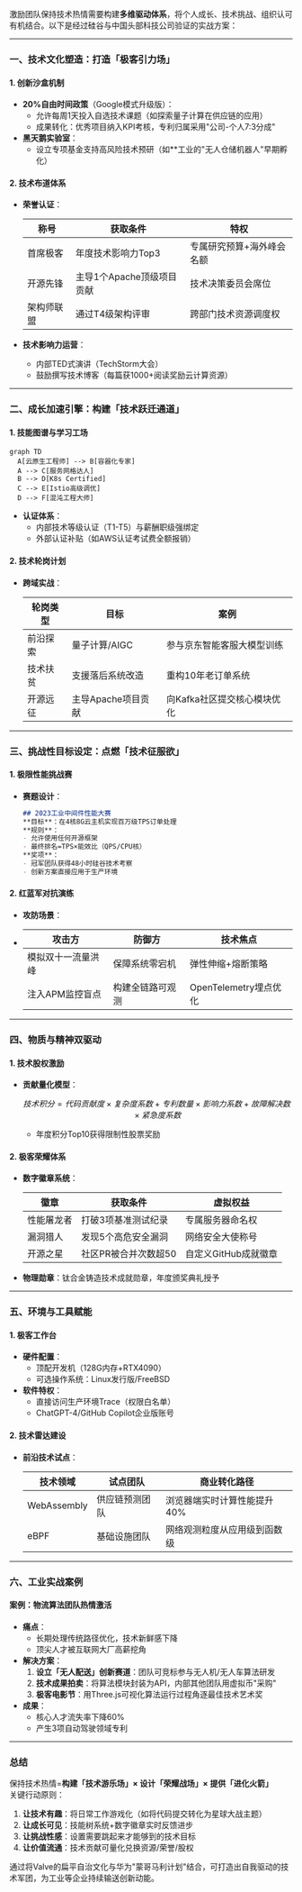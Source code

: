 激励团队保持技术热情需要构建**多维驱动体系**，将个人成长、技术挑战、组织认可有机结合。以下是经过硅谷与中国头部科技公司验证的实战方案：

---

### **一、技术文化塑造：打造「极客引力场」**
#### **1. 创新沙盒机制**
- **20%自由时间政策**（Google模式升级版）：
    - 允许每周1天投入自选技术课题（如探索量子计算在供应链的应用）
    - 成果转化：优秀项目纳入KPI考核，专利归属采用"公司-个人7:3分成"
- **黑天鹅实验室**：
    - 设立专项基金支持高风险技术预研（如**工业的"无人仓储机器人"早期孵化）

#### **2. 技术布道体系**
- **荣誉认证**：

  | **称号**         | **获取条件**                      | **特权**                     |
  |--------------|-------------------------------|--------------------------|
  | 首席极客     | 年度技术影响力Top3             | 专属研究预算+海外峰会名额|
  | 开源先锋     | 主导1个Apache顶级项目贡献       | 技术决策委员会席位        |
  | 架构师联盟   | 通过T4级架构评审               | 跨部门技术资源调度权      |

- **技术影响力运营**：
    - 内部TED式演讲（TechStorm大会）
    - 鼓励撰写技术博客（每篇获1000+阅读奖励云计算资源）

---

### **二、成长加速引擎：构建「技术跃迁通道」**
#### **1. 技能图谱与学习工场**
```mermaid
graph TD
  A[云原生工程师] --> B[容器化专家]
  A --> C[服务网格达人]
  B --> D[K8s Certified]
  C --> E[Istio高级调优]
  D --> F[混沌工程大师]
```
- **认证体系**：
    - 内部技术等级认证（T1-T5）与薪酬职级强绑定
    - 外部认证补贴（如AWS认证考试费全额报销）

#### **2. 技术轮岗计划**
- **跨域实战**：

  | 轮岗类型       | 目标                          | 案例                          |
  |----------------|-------------------------------|-------------------------------|
  | 前沿探索       | 量子计算/AIGC                 | 参与京东智能客服大模型训练     |
  | 技术扶贫       | 支援落后系统改造              | 重构10年老订单系统            |
  | 开源远征       | 主导Apache项目贡献            | 向Kafka社区提交核心模块优化    |

---

### **三、挑战性目标设定：点燃「技术征服欲」**
#### **1. 极限性能挑战赛**
- **赛题设计**：
  ```markdown
  ## 2023工业中间件性能大赛
  **目标**：在4核8G云主机实现百万级TPS订单处理  
  **规则**：  
  - 允许使用任何开源框架  
  - 最终排名=TPS×能效比（QPS/CPU核）  
  **奖项**：  
  - 冠军团队获得48小时硅谷技术考察  
  - 创新方案直接应用于生产环境  
  ```

#### **2. 红蓝军对抗演练**
- **攻防场景**：
- 
  | 攻击方                 | 防御方                 | 技术焦点               |
  |------------------------|------------------------|------------------------|
  | 模拟双十一流量洪峰      | 保障系统零宕机          | 弹性伸缩+熔断策略       |
  | 注入APM监控盲点        | 构建全链路可观测        | OpenTelemetry埋点优化   |

---

### **四、物质与精神双驱动**
#### **1. 技术股权激励**
- **贡献量化模型**：
  ```math
  技术积分 = 代码贡献度 × 复杂度系数 + 专利数量 × 影响力系数 + 故障解决数 × 紧急度系数
  ```
    - 年度积分Top10获得限制性股票奖励

#### **2. 极客荣耀体系**
- **数字徽章系统**：

  | 徽章           | 获取条件                      | 虚拟权益                 |
  |----------------|-------------------------------|--------------------------|
  | 性能屠龙者      | 打破3项基准测试纪录            | 专属服务器命名权         |
  | 漏洞猎人        | 发现5个高危安全漏洞            | 网络安全大使称号         |
  | 开源之星        | 社区PR被合并次数超50           | 自定义GitHub成就徽章     |

- **物理勋章**：钛合金铸造技术成就勋章，年度颁奖典礼授予

---

### **五、环境与工具赋能**
#### **1. 极客工作台**
- **硬件配置**：
    - 顶配开发机（128G内存+RTX4090）
    - 可选操作系统：Linux发行版/FreeBSD
- **软件特权**：
    - 直接访问生产环境Trace（权限白名单）
    - ChatGPT-4/GitHub Copilot企业版账号

#### **2. 技术雷达建设**
- **前沿技术试点**：

  | 技术领域       | 试点团队          | 商业转化路径                |
  |----------------|-------------------|-----------------------------|
  | WebAssembly    | 供应链预测团队     | 浏览器端实时计算性能提升40%  |
  | eBPF           | 基础设施团队       | 网络观测粒度从应用级到函数级 |

---

### **六、工业实战案例**
#### **案例：物流算法团队热情激活**
- **痛点**：
    - 长期处理传统路径优化，技术新鲜感下降
    - 顶尖人才被互联网大厂高薪挖角
- **解决方案**：
    1. **设立「无人配送」创新赛道**：团队可竞标参与无人机/无人车算法研发
    2. **技术成果拍卖**：将算法模块封装为API，内部其他团队用虚拟币"采购"
    3. **极客电影节**：用Three.js可视化算法运行过程角逐最佳技术艺术奖
- **成果**：
    - 核心人才流失率下降60%
    - 产生3项自动驾驶领域专利

---

### **总结**
保持技术热情=**构建「技术游乐场」× 设计「荣耀战场」× 提供「进化火箭」**  
关键行动原则：
1. **让技术有趣**：将日常工作游戏化（如将代码提交转化为星球大战主题）
2. **让成长可见**：技能树系统+数字徽章实时反馈进步
3. **让挑战性感**：设置需要跳起来才能够到的技术目标
4. **让价值流通**：技术贡献可量化兑换资源/荣誉/股权

通过将Valve的扁平自治文化与华为"蒙哥马利计划"结合，可打造出自我驱动的技术军团，为工业等企业持续输送创新动能。